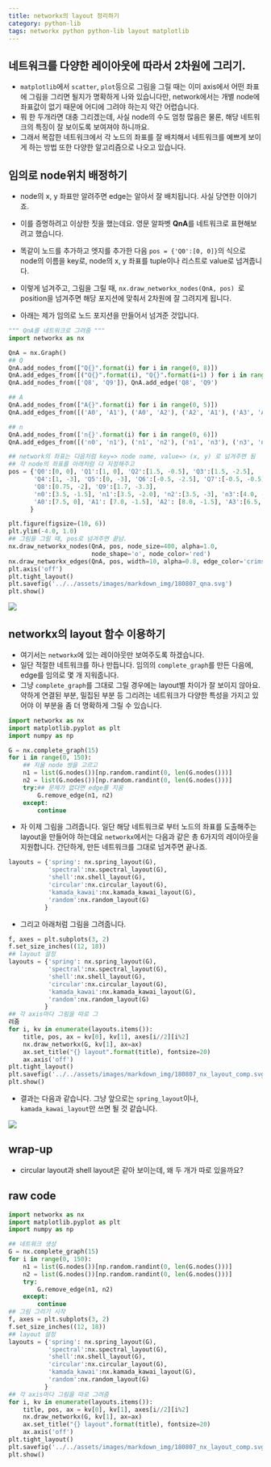 ```yaml
---
title: networkx의 layout 정리하기 
category: python-lib
tags: networkx python python-lib layout matplotlib
---
```


## 네트워크를 다양한 레이아웃에 따라서 2차원에 그리기.

- `matplotlib`에서 `scatter`, `plot`등으로 그림을 그릴 때는 이미 axis에서 어떤 좌표에 그림을 그리면 될지가 명확하게 나와 있습니다만, network에서는 개별 node에 좌표값이 없기 때문에 어디에 그려야 하는지 약간 어렵습니다. 
- 뭐 한 두개라면 대충 그리겠는데, 사실 node의 수도 엄청 많음은 물론, 해당 네트워크의 특징이 잘 보이도록 보여져야 하니까요. 
- 그래서 복잡한 네트워크에서 각 노드의 좌표를 잘 배치해서 네트워크를 예쁘게 보이게 하는 방법 또한 다양한 알고리즘으로 나오고 있습니다. 

## 임의로 node위치 배정하기 

- node의 x, y 좌표만 알려주면 edge는 알아서 잘 배치됩니다. 사실 당연한 이야기죠. 
- 이를 증명하려고 이상한 짓을 했는데요. 영문 알파벳 **QnA**를 네트워크로 표현해보려고 했습니다. 
- 똑같이 노드를 추가하고 엣지를 추가한 다음 `pos = {'Q0':[0, 0]}`의 식으로 node의 이름을 key로, node의 x, y 좌표를 tuple이나 리스트로 value로 넘겨줍니다. 
- 이렇게 넘겨주고, 그림을 그릴 때, `nx.draw_networkx_nodes(QnA, pos) `로 position을 넘겨주면 해당 포지션에 맞춰서 2차원에 잘 그려지게 됩니다. 

- 아래는 제가 임의로 노드 포지션을 만들어서 넘겨준 것입니다. 

```python
""" QnA를 네트워크로 그려줌 """
import networkx as nx

QnA = nx.Graph()
## Q
QnA.add_nodes_from(["Q{}".format(i) for i in range(0, 8)])
QnA.add_edges_from([("Q{}".format(i), "Q{}".format(i+1) ) for i in range(0, 7)]), QnA.add_edge('Q0', 'Q7')
QnA.add_nodes_from(['Q8', 'Q9']), QnA.add_edge('Q8', 'Q9') 

## A
QnA.add_nodes_from(["A{}".format(i) for i in range(0, 5)])
QnA.add_edges_from([('A0', 'A1'), ('A0', 'A2'), ('A2', 'A1'), ('A3', 'A1'), ('A2', 'A4')])

## n
QnA.add_nodes_from(['n{}'.format(i) for i in range(0, 6)])
QnA.add_edges_from([('n0', 'n1'), ('n1', 'n2'), ('n1', 'n3'), ('n3', 'n4'), ('n4', 'n5')])

## network의 좌표는 다음처럼 key=> node name, value=> (x, y) 로 넘겨주면 됨 
## 각 node의 좌표를 아래처럼 다 지정해주고 
pos = {'Q0':[0, 0], 'Q1':[1, 0], 'Q2':[1.5, -0.5], 'Q3':[1.5, -2.5], 
       'Q4':[1, -3], 'Q5':[0, -3], 'Q6':[-0.5, -2.5], 'Q7':[-0.5, -0.5],
       'Q8':[0.75, -2], 'Q9':[1.7, -3.3],
       'n0':[3.5, -1.5], 'n1':[3.5, -2.0], 'n2':[3.5, -3], 'n3':[4.0, -1.5], 'n4':[4.5, -2.0], 'n5':[4.5, -3], 
       'A0':[7.5, 0], 'A1': [7.0, -1.5], 'A2': [8.0, -1.5], 'A3':[6.5, -3], 'A4':[8.5, -3], 
      }

plt.figure(figsize=(10, 6))
plt.ylim(-4.0, 1.0)
## 그림을 그릴 때, pos로 넘겨주면 끝남. 
nx.draw_networkx_nodes(QnA, pos, node_size=400, alpha=1.0, 
                       node_shape='o', node_color='red')
nx.draw_networkx_edges(QnA, pos, width=10, alpha=0.8, edge_color='crimson')
plt.axis('off')
plt.tight_layout()
plt.savefig('../../assets/images/markdown_img/180807_qna.svg')
plt.show()
``` 

![](assets/images/markdown_img/180807_qna.svg)



## networkx의 layout 함수 이용하기 

- 여기서는 `networkx`에 있는 레이아웃만 보여주도록 하겠습니다. 
- 일단 적절한 네트워크를 하나 만듭니다. 임의의 `complete_graph`를 만든 다음에, edge를 임의로 몇 개 지워줍니다. 
- 그냥 `complete_graph`를 그대로 그릴 경우에는 layout별 차이가 잘 보이지 않아요. 약하게 연결된 부분, 밀집된 부분 등 그리려는 네트워크가 다양한 특성을 가지고 있어야 이 부분을 좀 더 명확하게 그릴 수 있습니다. 

```python
import networkx as nx
import matplotlib.pyplot as plt
import numpy as np 

G = nx.complete_graph(15)
for i in range(0, 150):
    ## 지울 node 쌍을 고르고 
    n1 = list(G.nodes())[np.random.randint(0, len(G.nodes()))]
    n2 = list(G.nodes())[np.random.randint(0, len(G.nodes()))]
    try:## 문제가 없다면 edge를 지움 
        G.remove_edge(n1, n2)
    except:
        continue
```

- 자 이제 그림을 그려줍니다. 일단 해당 네트워크로 부터 노드의 좌표를 도출해주는 layout을 만들어야 하는데요 `networkx`에서는 다음과 같은 총 6가지의 레이아웃을 지원합니다. 간단하게, 만든 네트워크를 그대로 넘겨주면 끝나죠. 

```python
layouts = {'spring': nx.spring_layout(G), 
           'spectral':nx.spectral_layout(G), 
           'shell':nx.shell_layout(G), 
           'circular':nx.circular_layout(G),
           'kamada_kawai':nx.kamada_kawai_layout(G), 
           'random':nx.random_layout(G)
          }
```

- 그리고 아래처럼 그림을 그려줍니다. 

```python
f, axes = plt.subplots(3, 2)
f.set_size_inches((12, 18)) 
## layout 설정 
layouts = {'spring': nx.spring_layout(G), 
           'spectral':nx.spectral_layout(G), 
           'shell':nx.shell_layout(G), 
           'circular':nx.circular_layout(G),
           'kamada_kawai':nx.kamada_kawai_layout(G), 
           'random':nx.random_layout(G)
          }
## 각 axis마다 그림을 따로 그
려줌
for i, kv in enumerate(layouts.items()):
    title, pos, ax = kv[0], kv[1], axes[i//2][i%2]
    nx.draw_networkx(G, kv[1], ax=ax)
    ax.set_title("{} layout".format(title), fontsize=20)
    ax.axis('off')
plt.tight_layout()
plt.savefig('../../assets/images/markdown_img/180807_nx_layout_comp.svg')
plt.show()
```

- 결과는 다음과 같습니다. 그냥 앞으로는 `spring_layout`이나, `kamada_kawai_layout`만 쓰면 될 것 같습니다. 

![](assets/images/markdown_img/180807_nx_layout_comp.svg)


## wrap-up

- circular layout과 shell layout은 같아 보이는데, 왜 두 개가 따로 있을까요? 

## raw code 

```python
import networkx as nx
import matplotlib.pyplot as plt
import numpy as np 

## 네트워크 생성 
G = nx.complete_graph(15)
for i in range(0, 150):
    n1 = list(G.nodes())[np.random.randint(0, len(G.nodes()))]
    n2 = list(G.nodes())[np.random.randint(0, len(G.nodes()))]
    try:
        G.remove_edge(n1, n2)
    except:
        continue
## 그림 그리기 시작 
f, axes = plt.subplots(3, 2)
f.set_size_inches((12, 18)) 
## layout 설정 
layouts = {'spring': nx.spring_layout(G), 
           'spectral':nx.spectral_layout(G), 
           'shell':nx.shell_layout(G), 
           'circular':nx.circular_layout(G),
           'kamada_kawai':nx.kamada_kawai_layout(G), 
           'random':nx.random_layout(G)
          }
## 각 axis마다 그림을 따로 그려줌
for i, kv in enumerate(layouts.items()):
    title, pos, ax = kv[0], kv[1], axes[i//2][i%2]
    nx.draw_networkx(G, kv[1], ax=ax)
    ax.set_title("{} layout".format(title), fontsize=20)
    ax.axis('off')
plt.tight_layout()
plt.savefig('../../assets/images/markdown_img/180807_nx_layout_comp.svg')
plt.show()

```